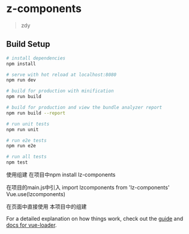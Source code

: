# z-components

> zdy

## Build Setup

``` bash
# install dependencies
npm install

# serve with hot reload at localhost:8080
npm run dev

# build for production with minification
npm run build

# build for production and view the bundle analyzer report
npm run build --report

# run unit tests
npm run unit

# run e2e tests
npm run e2e

# run all tests
npm test
```

使用组建 在项目中npm install lz-components

在项目的main.js中引入
import lzcomponents from 'lz-components'
Vue.use(lzcomponents)

在页面中直接使用 本项目中的组建
<df-vue></df-vue>





For a detailed explanation on how things work, check out the [guide](http://vuejs-templates.github.io/webpack/) and [docs for vue-loader](http://vuejs.github.io/vue-loader).
